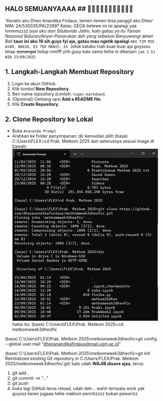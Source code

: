 ## HALO SEMUANYAAAA ## 👋👋🏻👋🏼👋🏽👋🏾👋🏿
'Kenalin aku Dheo Anandika Firdaus, temen-temen bisa panggil aku Dheo'
NIM: 24/535035/PA/22697
Kelas: GEOA
betewe ini isi apalagi yaa hmmmzzzz 
*oiya aku dari Situbondo Jatim, kalo gatau ya itu Taman Nasional Baluran/Anyer-Panarukan deh yang sebelum Banyuwangi deket Bali*
**taun ini aku 19 sih guys fyi aja, gatau mau ngetik apalagi**
`AKU TIM MIE AYAM, BAKSO, ES TEH MANIS, ES JERUK`
kataku mah kuat-kuat aja guyssss tetap ~~semangat~~ hidup
mmfff yhh gusy kalo sama hehe ni dikerjain `jam 2.51 WIB 23/09/2025`

## **1. Langkah-Langkah Membuat Repository** ##
1. Login ke akun GitHub.
2. Klik tombol **New Repository**.
3. Beri nama repository (contoh: `tugas-markdown`).
4. (Opsional) Centang opsi **Add a README file**.
5. Klik **Create Repository**.

## 2. Clone Repository ke Lokal
- Buka `Anaconda Prompt`
- Arahkan ke folder penyimpanan:
  dir kemudian pilih
  (base) C:\Users\FLEX>cd Prak. Metkom 2025
dan seterusnya sesuai image di bawah:
![kayak gini](image-1.png)
habis itu:
(base) C:\Users\FLEX\Prak. Metkom 2025>cd metkomweek3dheofix

(base) C:\Users\FLEX\Prak. Metkom 2025\metkomweek3dheofix>git config --global user.mail "dheoanandikafirdaus@mail.ugm.ac.id"

(base) C:\Users\FLEX\Prak. Metkom 2025\metkomweek3dheofix>git init
Reinitialized existing Git repository in C:/Users/FLEX/Prak. Metkom 2025/metkomweek3dheofix/.git/
kalo udah **WAJIB disave ajaa**, terus:
1. git add .
2. git commit -m "..."
3. git push
4. buka lagi GitHub terus reload, udah deh...
wahh ternyata work yak guysss keren jugaaa hehe maklum perintizzzz bukan pewarizz